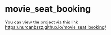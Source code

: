 # movie_seat_booking
You can view the project via this link  https://nurcanbazz.github.io/movie_seat_booking/
